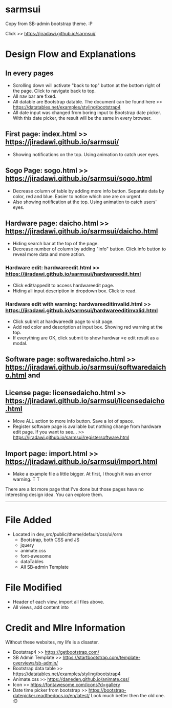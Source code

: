 # sarmsui
Copy from SB-admin bootstrap theme. :P

Click >> https://jiradawi.github.io/sarmsui/

# Design Flow and Explanations
## In every pages
- Scrolling down will activate "back to top" button at the bottom right of the page. Click to navigate back to top.
- All nav bar are fixed.
- All datable are Bootstrap datable. The document can be found here >> https://datatables.net/examples/styling/bootstrap4
- All date input was changed from boring input to Bootstrap date picker. With this date picker, the result will be the same in every browser.

## First page: index.html >> https://jiradawi.github.io/sarmsui/
- Showing notifications on the top. Using animation to catch user eyes.

## Sogo Page: sogo.html >> https://jiradawi.github.io/sarmsui/sogo.html
- Decrease column of table by adding more info button. Separate data by color, red and blue. Easier to notice which one are on urgent.
- Also showing notification at the top. Using animation to catch users' eyes.

## Hardware page: daicho.html >> https://jiradawi.github.io/sarmsui/daicho.html
- Hiding search bar at the top of the page.
- Decrease number of column by adding "info" button. Click info button to reveal more data and more action.
### Hardware edit: hardwareedit.html >> https://jiradawi.github.io/sarmsui/hardwareedit.html
- Click edit/appedit to access hardwareedit page.
- Hiding all input description in dropdown box. Click to read.
### Hardware edit with warning: hardwareeditinvalid.html >> https://jiradawi.github.io/sarmsui/hardwareeditinvalid.html
- Click submit at hardwareedit page to visit page.
- Add red color and description at input box. Showing red warning at the top.
- If everything are OK, click submit to show hardwar =e edit result as a modal.

## Software page: softwaredaicho.html >> https://jiradawi.github.io/sarmsui/softwaredaicho.html and
## License page: licensedaicho.html >> https://jiradawi.github.io/sarmsui/licensedaicho.html
- Move ALL action to more info button. Save a lot of space.
- Register software page is available but nothing change from hardware edit page. If you want to see... >> https://jiradawi.github.io/sarmsui/registersoftware.html

## Import page: import.html >> https://jiradawi.github.io/sarmsui/import.html
- Make a example file a little bigger. At first, I though it was an error warning. T T

There are a lot more page that I've done but those pages have no interesting design idea. You can explore them.



*************************************************************
# File Added
- Located in dev_src/public/theme/default/css/ui/orm
  - Bootstrap, both CSS and JS
  - jquery
  - animate.css
  - font-awesome
  - dataTables
  - All SB-admin Template

# File Modified
- Header of each view, import all files above.
- All views, add content into <div class="card"></div>


# Credit and Mlre Information
Without these websites, my life is a disaster.
- Bootstrap4  >> https://getbootstrap.com/
- SB Admin Template >> https://startbootstrap.com/template-overviews/sb-admin/
- Bootstrap data table >> https://datatables.net/examples/styling/bootstrap4
- Animate.css >> https://daneden.github.io/animate.css/
- Icon >> https://fontawesome.com/icons?d=gallery
- Date time picker from bootstrap >> https://bootstrap-datepicker.readthedocs.io/en/latest/
Look much better then the old one. :D
